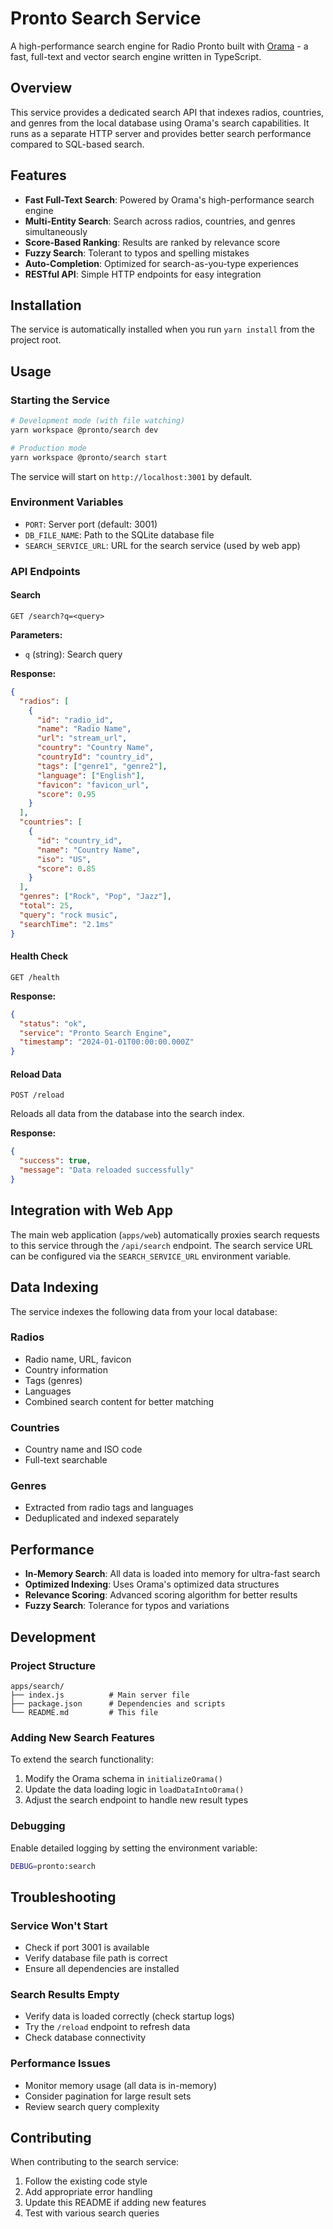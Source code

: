 # Pronto Search Service

A high-performance search engine for Radio Pronto built with [Orama](https://orama.com) - a fast, full-text and vector search engine written in TypeScript.

## Overview

This service provides a dedicated search API that indexes radios, countries, and genres from the local database using Orama's search capabilities. It runs as a separate HTTP server and provides better search performance compared to SQL-based search.

## Features

- **Fast Full-Text Search**: Powered by Orama's high-performance search engine
- **Multi-Entity Search**: Search across radios, countries, and genres simultaneously
- **Score-Based Ranking**: Results are ranked by relevance score
- **Fuzzy Search**: Tolerant to typos and spelling mistakes
- **Auto-Completion**: Optimized for search-as-you-type experiences
- **RESTful API**: Simple HTTP endpoints for easy integration

## Installation

The service is automatically installed when you run `yarn install` from the project root.

## Usage

### Starting the Service

```bash
# Development mode (with file watching)
yarn workspace @pronto/search dev

# Production mode
yarn workspace @pronto/search start
```

The service will start on `http://localhost:3001` by default.

### Environment Variables

- `PORT`: Server port (default: 3001)
- `DB_FILE_NAME`: Path to the SQLite database file
- `SEARCH_SERVICE_URL`: URL for the search service (used by web app)

### API Endpoints

#### Search
```
GET /search?q=<query>
```

**Parameters:**
- `q` (string): Search query

**Response:**
```json
{
  "radios": [
    {
      "id": "radio_id",
      "name": "Radio Name",
      "url": "stream_url",
      "country": "Country Name",
      "countryId": "country_id",
      "tags": ["genre1", "genre2"],
      "language": ["English"],
      "favicon": "favicon_url",
      "score": 0.95
    }
  ],
  "countries": [
    {
      "id": "country_id",
      "name": "Country Name",
      "iso": "US",
      "score": 0.85
    }
  ],
  "genres": ["Rock", "Pop", "Jazz"],
  "total": 25,
  "query": "rock music",
  "searchTime": "2.1ms"
}
```

#### Health Check
```
GET /health
```

**Response:**
```json
{
  "status": "ok",
  "service": "Pronto Search Engine",
  "timestamp": "2024-01-01T00:00:00.000Z"
}
```

#### Reload Data
```
POST /reload
```

Reloads all data from the database into the search index.

**Response:**
```json
{
  "success": true,
  "message": "Data reloaded successfully"
}
```

## Integration with Web App

The main web application (`apps/web`) automatically proxies search requests to this service through the `/api/search` endpoint. The search service URL can be configured via the `SEARCH_SERVICE_URL` environment variable.

## Data Indexing

The service indexes the following data from your local database:

### Radios
- Radio name, URL, favicon
- Country information
- Tags (genres)
- Languages
- Combined search content for better matching

### Countries
- Country name and ISO code
- Full-text searchable

### Genres
- Extracted from radio tags and languages
- Deduplicated and indexed separately

## Performance

- **In-Memory Search**: All data is loaded into memory for ultra-fast search
- **Optimized Indexing**: Uses Orama's optimized data structures
- **Relevance Scoring**: Advanced scoring algorithm for better results
- **Fuzzy Search**: Tolerance for typos and variations

## Development

### Project Structure
```
apps/search/
├── index.js          # Main server file
├── package.json      # Dependencies and scripts
└── README.md         # This file
```

### Adding New Search Features

To extend the search functionality:

1. Modify the Orama schema in `initializeOrama()`
2. Update the data loading logic in `loadDataIntoOrama()`
3. Adjust the search endpoint to handle new result types

### Debugging

Enable detailed logging by setting the environment variable:
```bash
DEBUG=pronto:search
```

## Troubleshooting

### Service Won't Start
- Check if port 3001 is available
- Verify database file path is correct
- Ensure all dependencies are installed

### Search Results Empty
- Verify data is loaded correctly (check startup logs)
- Try the `/reload` endpoint to refresh data
- Check database connectivity

### Performance Issues
- Monitor memory usage (all data is in-memory)
- Consider pagination for large result sets
- Review search query complexity

## Contributing

When contributing to the search service:

1. Follow the existing code style
2. Add appropriate error handling
3. Update this README if adding new features
4. Test with various search queries
